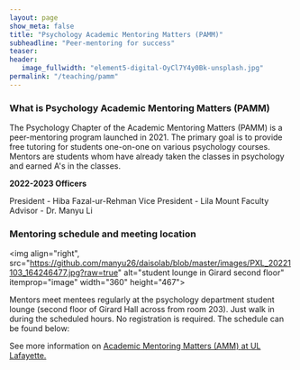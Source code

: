 ```yaml
---
layout: page
show_meta: false
title: "Psychology Academic Mentoring Matters (PAMM)"
subheadline: "Peer-mentoring for success"
teaser: 
header:
   image_fullwidth: "element5-digital-OyCl7Y4y0Bk-unsplash.jpg"
permalink: "/teaching/pamm"
---
```



### What is Psychology Academic Mentoring Matters (PAMM)

The Psychology Chapter of the Academic Mentoring Matters (PAMM) is a peer-mentoring program launched in 2021. The primary goal is to provide free tutoring for students one-on-one on various psychology courses. Mentors are students whom have already taken the classes in psychology and earned A's in the classes. 

**2022-2023 Officers**

President - Hiba Fazal-ur-Rehman
Vice President - Lila Mount
Faculty Advisor - Dr. Manyu Li

### Mentoring schedule and meeting location


<img align="right", src="https://github.com/manyu26/daisolab/blob/master/images/PXL_20221103_164246477.jpg?raw=true" alt="student lounge in Girard second floor" itemprop="image" width="360" height="467">

Mentors meet mentees regularly at the psychology department student lounge (second floor of Girard Hall across from room 203). Just walk in during the scheduled hours. No registration is required. The schedule can be found below: 


See more information on <a href="https://advance.louisiana.edu/node/120" target="_blank">Academic Mentoring Matters (AMM) at UL Lafayette.</a> 
